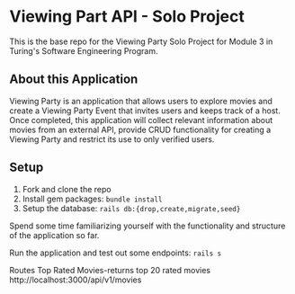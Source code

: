 # Viewing Part API - Solo Project

This is the base repo for the Viewing Party Solo Project for Module 3 in Turing's Software Engineering Program. 

## About this Application

Viewing Party is an application that allows users to explore movies and create a Viewing Party Event that invites users and keeps track of a host. Once completed, this application will collect relevant information about movies from an external API, provide CRUD functionality for creating a Viewing Party and restrict its use to only verified users. 

## Setup

1. Fork and clone the repo
2. Install gem packages: `bundle install`
3. Setup the database: `rails db:{drop,create,migrate,seed}`

Spend some time familiarizing yourself with the functionality and structure of the application so far.

Run the application and test out some endpoints: `rails s`

Routes
Top Rated Movies-returns top 20 rated movies
http://localhost:3000/api/v1/movies
